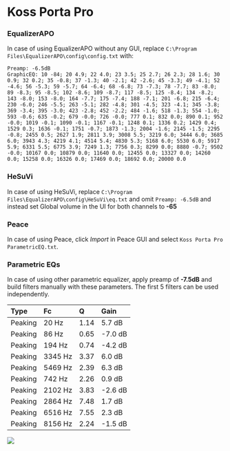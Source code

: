 # Koss Porta Pro

### EqualizerAPO
In case of using EqualizerAPO without any GUI, replace `C:\Program Files\EqualizerAPO\config\config.txt`
with:
```
Preamp: -6.5dB
GraphicEQ: 10 -84; 20 4.9; 22 4.0; 23 3.5; 25 2.7; 26 2.3; 28 1.6; 30 0.9; 32 0.2; 35 -0.8; 37 -1.3; 40 -2.1; 42 -2.6; 45 -3.3; 49 -4.1; 52 -4.6; 56 -5.3; 59 -5.7; 64 -6.4; 68 -6.8; 73 -7.3; 78 -7.7; 83 -8.0; 89 -8.3; 95 -8.5; 102 -8.6; 109 -8.7; 117 -8.5; 125 -8.4; 134 -8.2; 143 -8.0; 153 -8.0; 164 -7.7; 175 -7.4; 188 -7.1; 201 -6.8; 215 -6.4; 230 -6.0; 246 -5.5; 263 -5.1; 282 -4.8; 301 -4.5; 323 -4.1; 345 -3.8; 369 -3.4; 395 -3.0; 423 -2.8; 452 -2.2; 484 -1.6; 518 -1.3; 554 -1.0; 593 -0.6; 635 -0.2; 679 -0.0; 726 -0.0; 777 0.1; 832 0.0; 890 0.1; 952 -0.0; 1019 -0.1; 1090 -0.1; 1167 -0.1; 1248 0.1; 1336 0.2; 1429 0.4; 1529 0.3; 1636 -0.1; 1751 -0.7; 1873 -1.3; 2004 -1.6; 2145 -1.5; 2295 -0.8; 2455 0.5; 2627 1.9; 2811 3.9; 3008 5.5; 3219 6.0; 3444 6.0; 3685 6.0; 3943 4.3; 4219 4.1; 4514 5.4; 4830 5.3; 5168 6.0; 5530 6.0; 5917 5.9; 6331 5.5; 6775 3.9; 7249 1.3; 7756 0.3; 8299 0.0; 8880 -0.7; 9502 -0.0; 10167 0.0; 10879 0.0; 11640 0.0; 12455 0.0; 13327 0.0; 14260 0.0; 15258 0.0; 16326 0.0; 17469 0.0; 18692 0.0; 20000 0.0
```

### HeSuVi
In case of using HeSuVi, replace `C:\Program Files\EqualizerAPO\config\HeSuVi\eq.txt` and omit `Preamp:
-6.5dB` and instead set Global volume in the UI for both channels to **-65**

### Peace
In case of using Peace, click *Import* in Peace GUI and select `Koss Porta Pro ParametricEQ.txt`.

### Parametric EQs
In case of using other parametric equalizer, apply preamp of **-7.5dB** and build filters manually with
these parameters. The first 5 filters can be used independently.

| Type    | Fc      |    Q | Gain    |
|:--------|:--------|:-----|:--------|
| Peaking | 20 Hz   | 1.14 | 5.7 dB  |
| Peaking | 86 Hz   | 0.65 | -7.0 dB |
| Peaking | 194 Hz  | 0.74 | -4.2 dB |
| Peaking | 3345 Hz | 3.37 | 6.0 dB  |
| Peaking | 5469 Hz | 2.39 | 6.3 dB  |
| Peaking | 742 Hz  | 2.26 | 0.9 dB  |
| Peaking | 2102 Hz | 3.83 | -2.6 dB |
| Peaking | 2864 Hz | 7.48 | 1.7 dB  |
| Peaking | 6516 Hz | 7.55 | 2.3 dB  |
| Peaking | 8156 Hz | 2.24 | -1.5 dB |

![](https://raw.githubusercontent.com/jaakkopasanen/AutoEq/master/results/headphonecom/headphonecom/Koss%20Porta%20Pro/Koss%20Porta%20Pro.png)